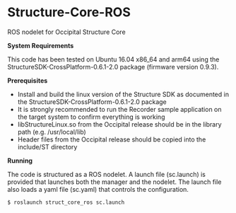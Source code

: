 # Structure-Core-ROS
ROS nodelet for Occipital Structure Core 

**System Requirements**

This code has been tested on Ubuntu 16.04 x86_64 and arm64 using the StructureSDK-CrossPlatform-0.6.1-2.0 package (firmware version 0.9.3).

**Prerequisites**

* Install and build the linux version of the Structure SDK as documented in the StructureSDK-CrossPlatform-0.6.1-2.0 package
* It is strongly recommended to run the Recorder sample application on the target system to confirm everything is working
* libStructureLinux.so from the Occipital release should be in the library path (e.g. /usr/local/lib)
* Header files from the Occipital release should be copied into the include/ST directory

**Running**

The code is structured as a ROS nodelet. A launch file (sc.launch) is provided that launches both the manager and the nodelet. The launch file also loads a yaml file (sc.yaml) that controls the configuration.

`$ roslaunch struct_core_ros sc.launch`

